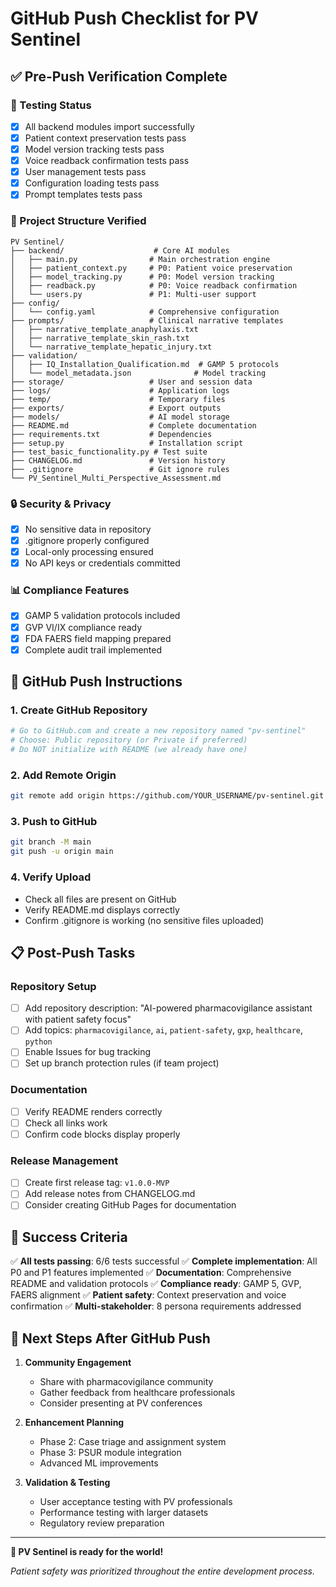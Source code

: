# GitHub Push Checklist for PV Sentinel

## ✅ Pre-Push Verification Complete

### 🧪 Testing Status
- [x] All backend modules import successfully
- [x] Patient context preservation tests pass
- [x] Model version tracking tests pass  
- [x] Voice readback confirmation tests pass
- [x] User management tests pass
- [x] Configuration loading tests pass
- [x] Prompt templates tests pass

### 📁 Project Structure Verified
```
PV Sentinel/
├── backend/                    # Core AI modules
│   ├── main.py                # Main orchestration engine
│   ├── patient_context.py     # P0: Patient voice preservation
│   ├── model_tracking.py      # P0: Model version tracking
│   ├── readback.py            # P0: Voice readback confirmation
│   └── users.py               # P1: Multi-user support
├── config/
│   └── config.yaml            # Comprehensive configuration
├── prompts/                   # Clinical narrative templates
│   ├── narrative_template_anaphylaxis.txt
│   ├── narrative_template_skin_rash.txt
│   └── narrative_template_hepatic_injury.txt
├── validation/
│   ├── IQ_Installation_Qualification.md  # GAMP 5 protocols
│   └── model_metadata.json              # Model tracking
├── storage/                   # User and session data
├── logs/                      # Application logs
├── temp/                      # Temporary files
├── exports/                   # Export outputs
├── models/                    # AI model storage
├── README.md                  # Complete documentation
├── requirements.txt           # Dependencies
├── setup.py                   # Installation script
├── test_basic_functionality.py # Test suite
├── CHANGELOG.md               # Version history
├── .gitignore                 # Git ignore rules
└── PV_Sentinel_Multi_Perspective_Assessment.md
```

### 🔒 Security & Privacy
- [x] No sensitive data in repository
- [x] .gitignore properly configured
- [x] Local-only processing ensured
- [x] No API keys or credentials committed

### 📊 Compliance Features
- [x] GAMP 5 validation protocols included
- [x] GVP VI/IX compliance ready
- [x] FDA FAERS field mapping prepared
- [x] Complete audit trail implemented

## 🚀 GitHub Push Instructions

### 1. Create GitHub Repository
```bash
# Go to GitHub.com and create a new repository named "pv-sentinel"
# Choose: Public repository (or Private if preferred)
# Do NOT initialize with README (we already have one)
```

### 2. Add Remote Origin
```bash
git remote add origin https://github.com/YOUR_USERNAME/pv-sentinel.git
```

### 3. Push to GitHub
```bash
git branch -M main
git push -u origin main
```

### 4. Verify Upload
- Check all files are present on GitHub
- Verify README.md displays correctly
- Confirm .gitignore is working (no sensitive files uploaded)

## 📋 Post-Push Tasks

### Repository Setup
- [ ] Add repository description: "AI-powered pharmacovigilance assistant with patient safety focus"
- [ ] Add topics: `pharmacovigilance`, `ai`, `patient-safety`, `gxp`, `healthcare`, `python`
- [ ] Enable Issues for bug tracking
- [ ] Set up branch protection rules (if team project)

### Documentation
- [ ] Verify README renders correctly
- [ ] Check all links work
- [ ] Confirm code blocks display properly

### Release Management
- [ ] Create first release tag: `v1.0.0-MVP`
- [ ] Add release notes from CHANGELOG.md
- [ ] Consider creating GitHub Pages for documentation

## 🎯 Success Criteria

✅ **All tests passing**: 6/6 tests successful
✅ **Complete implementation**: All P0 and P1 features implemented
✅ **Documentation**: Comprehensive README and validation protocols
✅ **Compliance ready**: GAMP 5, GVP, FAERS alignment
✅ **Patient safety**: Context preservation and voice confirmation
✅ **Multi-stakeholder**: 8 persona requirements addressed

## 🔮 Next Steps After GitHub Push

1. **Community Engagement**
   - Share with pharmacovigilance community
   - Gather feedback from healthcare professionals
   - Consider presenting at PV conferences

2. **Enhancement Planning**
   - Phase 2: Case triage and assignment system
   - Phase 3: PSUR module integration
   - Advanced ML improvements

3. **Validation & Testing**
   - User acceptance testing with PV professionals
   - Performance testing with larger datasets
   - Regulatory review preparation

---

**🎉 PV Sentinel is ready for the world!**

*Patient safety was prioritized throughout the entire development process.* 